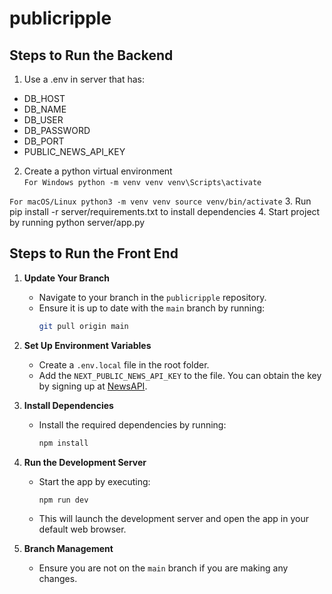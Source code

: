 # publicripple

## Steps to Run the Backend

1. Use a .env in server that has:
- DB_HOST
- DB_NAME
- DB_USER
- DB_PASSWORD
- DB_PORT
- PUBLIC_NEWS_API_KEY
2. Create a python virtual environment  
`For Windows
python -m venv venv
venv\Scripts\activate`  

`For macOS/Linux
python3 -m venv venv
source venv/bin/activate`
3. Run pip install -r server/requirements.txt to install dependencies
4. Start project by running python server/app.py


## Steps to Run the Front End

1. **Update Your Branch**  
   - Navigate to your branch in the `publicripple` repository.  
   - Ensure it is up to date with the `main` branch by running:  
     ```bash
     git pull origin main
     ```

2. **Set Up Environment Variables**  
   - Create a `.env.local` file in the root folder.  
   - Add the `NEXT_PUBLIC_NEWS_API_KEY` to the file. You can obtain the key by signing up at [NewsAPI](https://www.thenewsapi.com/documentation).

3. **Install Dependencies**  
   - Install the required dependencies by running:  
     ```bash
     npm install
     ```

4. **Run the Development Server**  
   - Start the app by executing:  
     ```bash
     npm run dev
     ```  
   - This will launch the development server and open the app in your default web browser.

5. **Branch Management**  
   - Ensure you are not on the `main` branch if you are making any changes.